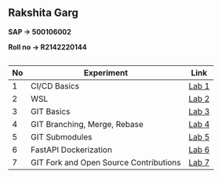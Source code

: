## Rakshita Garg
**SAP -> 500106002**

**Roll no -> R2142220144**
##

| No | Experiment                                | Link |
|----|-------------------------------------------|------|
| 1  | CI/CD Basics                              | [Lab 1](./lab1.md) |
| 2  | WSL                                       | [Lab 2](./lab2.md) |
| 3  | GIT Basics                                | [Lab 3](./lab3.md) |
| 4  | GIT Branching, Merge, Rebase              | [Lab 4](./lab4.md) |
| 5  | GIT Submodules                            | [Lab 5](./lab5.md) |
| 6  | FastAPI Dockerization                     | [Lab 6](./lab6.md) |
| 7  | GIT Fork and Open Source Contributions    | [Lab 7](./lab7.md) |